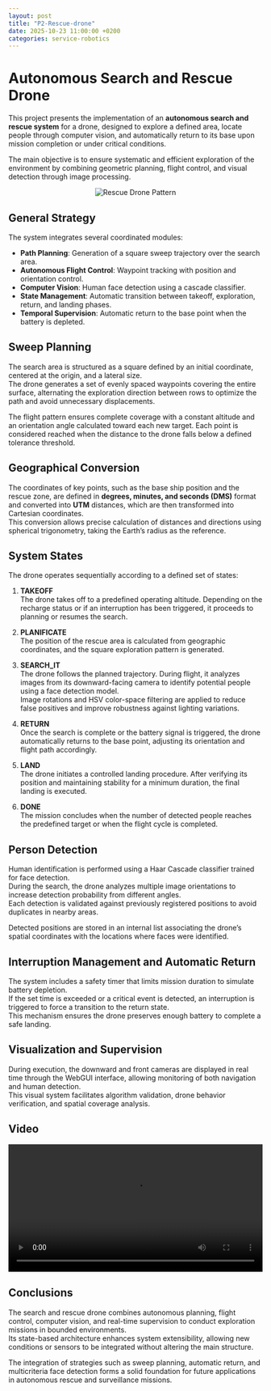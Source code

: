 ```yaml
---
layout: post  
title: "P2-Rescue-drone"  
date: 2025-10-23 11:00:00 +0200  
categories: service-robotics  
---
```


# **Autonomous Search and Rescue Drone**

This project presents the implementation of an **autonomous search and rescue system** for a drone, designed to explore a defined area, locate people through computer vision, and automatically return to its base upon mission completion or under critical conditions.  

The main objective is to ensure systematic and efficient exploration of the environment by combining geometric planning, flight control, and visual detection through image processing.

<div style="text-align: center;">
    <img src="/assets/images/drone_sweep.png" alt="Rescue Drone Pattern" />
</div>

## **General Strategy**

The system integrates several coordinated modules:

- **Path Planning**: Generation of a square sweep trajectory over the search area.  
- **Autonomous Flight Control**: Waypoint tracking with position and orientation control.  
- **Computer Vision**: Human face detection using a cascade classifier.  
- **State Management**: Automatic transition between takeoff, exploration, return, and landing phases.  
- **Temporal Supervision**: Automatic return to the base point when the battery is depleted.

## **Sweep Planning**

The search area is structured as a square defined by an initial coordinate, centered at the origin, and a lateral size.  
The drone generates a set of evenly spaced waypoints covering the entire surface, alternating the exploration direction between rows to optimize the path and avoid unnecessary displacements.  

The flight pattern ensures complete coverage with a constant altitude and an orientation angle calculated toward each new target. Each point is considered reached when the distance to the drone falls below a defined tolerance threshold.

## **Geographical Conversion**

The coordinates of key points, such as the base ship position and the rescue zone, are defined in **degrees, minutes, and seconds (DMS)** format and converted into **UTM** distances, which are then transformed into Cartesian coordinates.  
This conversion allows precise calculation of distances and directions using spherical trigonometry, taking the Earth’s radius as the reference.

## **System States**

The drone operates sequentially according to a defined set of states:

1. **TAKEOFF**  
   The drone takes off to a predefined operating altitude. Depending on the recharge status or if an interruption has been triggered, it proceeds to planning or resumes the search.

2. **PLANIFICATE**  
   The position of the rescue area is calculated from geographic coordinates, and the square exploration pattern is generated.

3. **SEARCH_IT**  
   The drone follows the planned trajectory. During flight, it analyzes images from its downward-facing camera to identify potential people using a face detection model.  
   Image rotations and HSV color-space filtering are applied to reduce false positives and improve robustness against lighting variations.

4. **RETURN**  
   Once the search is complete or the battery signal is triggered, the drone automatically returns to the base point, adjusting its orientation and flight path accordingly.

5. **LAND**  
   The drone initiates a controlled landing procedure. After verifying its position and maintaining stability for a minimum duration, the final landing is executed.

6. **DONE**  
   The mission concludes when the number of detected people reaches the predefined target or when the flight cycle is completed.  

## **Person Detection**

Human identification is performed using a Haar Cascade classifier trained for face detection.  
During the search, the drone analyzes multiple image orientations to increase detection probability from different angles.  
Each detection is validated against previously registered positions to avoid duplicates in nearby areas.  

Detected positions are stored in an internal list associating the drone’s spatial coordinates with the locations where faces were identified.

## **Interruption Management and Automatic Return**

The system includes a safety timer that limits mission duration to simulate battery depletion.  
If the set time is exceeded or a critical event is detected, an interruption is triggered to force a transition to the return state.  
This mechanism ensures the drone preserves enough battery to complete a safe landing.

## **Visualization and Supervision**

During execution, the downward and front cameras are displayed in real time through the WebGUI interface, allowing monitoring of both navigation and human detection.  
This visual system facilitates algorithm validation, drone behavior verification, and spatial coverage analysis.

## **Video**

<div style="display: flex; justify-content: center;">
  <video width="700" controls>
    <source src="{{ '/assets/videos/Drone_rescue.mp4' | relative_url }}" type="video/webm">
    Your browser does not support WebM format.
  </video>
</div>

## **Conclusions**

The search and rescue drone combines autonomous planning, flight control, computer vision, and real-time supervision to conduct exploration missions in bounded environments.  
Its state-based architecture enhances system extensibility, allowing new conditions or sensors to be integrated without altering the main structure.  

The integration of strategies such as sweep planning, automatic return, and multicriteria face detection forms a solid foundation for future applications in autonomous rescue and surveillance missions.
